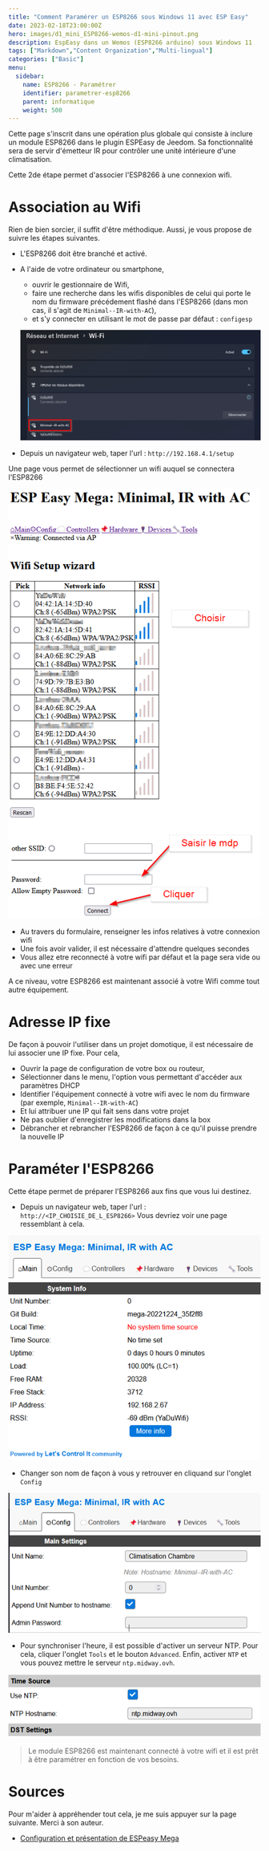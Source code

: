 ```yaml
---
title: "Comment Paramérer un ESP8266 sous Windows 11 avec ESP Easy"
date: 2023-02-18T23:00:00Z
hero: images/d1_mini_ESP8266-wemos-d1-mini-pinout.png
description: EspEasy dans un Wemos (ESP8266 arduino) sous Windows 11
tags: ["Markdown","Content Organization","Multi-lingual"]
categories: ["Basic"]
menu:
  sidebar:
    name: ESP8266 - Paramétrer
    identifier: parametrer-esp8266
    parent: informatique
    weight: 500
---
```


Cette page s'inscrit dans une opération plus globale qui consiste à inclure un module ESP8266 dans le plugin ESPEasy de Jeedom. Sa fonctionnalité sera de servir d'émetteur IR pour contrôler une unité intérieure d'une climatisation.

Cette 2de étape permet d'associer l'ESP8266 à une connexion wifi.

# Association au Wifi

Rien de bien sorcier, il suffit d'être méthodique. Aussi, je vous propose de suivre les étapes suivantes.

* L'ESP8266 doit être branché et activé.
* A l'aide de votre ordinateur ou smartphone,
  * ouvrir le gestionnaire de Wifi,
  * faire une recherche dans les wifis disponibles de celui qui porte le nom du firmware précédement flashé dans l'ESP8266 (dans mon cas, il s'agit de `Minimal--IR-with-AC`),
  * et s'y connecter en utilisant le mot de passe par défaut : `configesp`

  ![1](images/esp8266_15.png)

* Depuis un navigateur web, taper l'url : `http://192.168.4.1/setup`

Une page vous permet de sélectionner un wifi auquel se connectera l'ESP8266

![1](images/esp8266_10.png)

* Au travers du formulaire, renseigner les infos relatives à votre connexion wifi
* Une fois avoir valider, il est nécessaire d'attendre quelques secondes
* Vous allez etre reconnecté à votre wifi par défaut et la page sera vide ou avec une erreur

A ce niveau, votre ESP8266 est maintenant associé à votre Wifi comme tout autre équipement.


# Adresse IP fixe

De façon à pouvoir l'utiliser dans un projet domotique, il est nécessaire de lui associer une IP fixe. Pour cela,

* Ouvrir la page de configuration de votre box ou routeur,
* Sélectionner dans le menu, l'option vous permettant d'accéder aux paramètres DHCP
* Identifier l'équipement connecté à votre wifi avec le nom du firmware (par exemple, `Minimal--IR-with-AC`)
* Et lui attribuer une IP qui fait sens dans votre projet
* Ne pas oublier d'enregistrer les modifications dans la box
* Débrancher et rebrancher l'ESP8266 de façon à ce qu'il puisse prendre la nouvelle IP


# Paraméter l'ESP8266

Cette étape permet de préparer l'ESP8266 aux fins que vous lui destinez.

* Depuis un navigateur web, taper l'url : `http://<IP_CHOISIE_DE_L_ESP8266>`
Vous devriez voir une page ressemblant à cela.

![1](images/esp8266_11.png)

* Changer son nom de façon à vous y retrouver en cliquand sur l'onglet `Config`

![1](images/esp8266_12.png)

* Pour synchroniser l'heure, il est possible d'activer un serveur NTP.
Pour cela, cliquer l'onglet `Tools` et le bouton `Advanced`.
Enfin, activer `NTP` et vous pouvez mettre le serveur `ntp.midway.ovh`.

![1](images/esp8266_14.png)



> Le module ESP8266 est maintenant connecté à votre wifi et il est prêt à être paramétrer en fonction de vos besoins.


# Sources

Pour m'aider à appréhender tout cela, je me suis appuyer sur la page suivante. Merci à son auteur.

* [Configuration et présentation de ESPeasy Mega](https://projetasgarddiy.fr/2018/05/24/configuration-de-espeasy-mega/)
